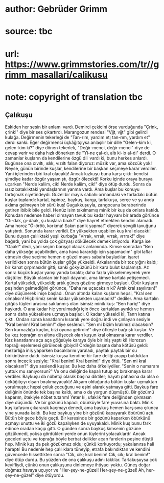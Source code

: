 # author: Gebrüder Grimm
# source: tbc
# url: https://www.grimmstories.com/tr//grimm_masallari/calikusu
# note: copyright of translation tbc

## Çalıkuşu 

Eskiden her sesin bir anlamı vardı. Demirci çekicini örse vurduğunda
"Çrink, çrink!" diye bir ses çıkartırdı. Marangozun rendesi "Vjjt,
vjjt" gibi gelirdi kulağa. Değirmenin tekerleği de "Tan-rım, yardım
et; tan-rım, yardım et" derdi sanki. Eğer değirmenci üçkâğıtçıysa
anlaşılır bir dille "Gelen-kim ki, gelen-kim ki?" diye dönen tekerlek,
"Değir-menci, değir-menci" diye de cevap verir ve daha hızlı dönerken
de "Yi-ne çal-dı, altı ki-lo al-dı" derdi.
O zamanlar kuşların da kendilerine özgü dili vardı ki, bunu herkes
anlardı. Bugünse ona cıvıltı, ıslık, vızıltı falan diyoruz: müzik var,
ama sözcük yok!
Neyse, günün birinde kuşlar, kendilerine bir başkan seçmeye karar
verdiler. Yani içlerinden biri kral olacaktı!
Ancak kızkuşu buna karşı çıktı: kendisi şimdiye kadar özgür yaşamıştı,
özgür ölecekti! Korku içinde oraya buraya uçarken "Nerde kaliim, cik!
Nerde kaliim, cik!" diye ötüp durdu. Sonra da ıssız bataklıktaki
yandaşlarının yanma vardı.
Ama kuşlar bu konuyu tartışmak niyetindeydi. Güzel bir mayıs sabahı
ormandaki ve tarladaki bütün kuşlar toplandı: kartal, ispinoz, baykuş,
karga, tarlakuşu, serçe ve şu anda aklıma gelmeyen bir sürü kuş!
Gugukkuşuyla, zangocunu beraberinde getiren ibibik bile geldi. Henüz
isim takılmamış minik bir kuş da onlara katıldı.
Konudan nedense haberi olmayan tavuk bu kadar hayvanı bir arada görünce
"Gı-dak, gı-daak, şu kuşlara baak!" diye hayret etmekten kendini
alamadı. Ama horoz "Ö-öröö, korkma! Sakın panik yapma!" diyerek
sevgili tavuğunu yatıştırdı.
Sonunda karar verildi. En yüksekten uçabilen kuş kral olacaktı!
Bunu duyan çalılıktaki yeşil kurbağa "Vrrak, vrrak, vrrak, vrrrak!"
diye bağırdı, yani bu yolda çok gözyaşı dökülecek demek istiyordu.
Karga ise "Gaak!" dedi, yani seçim barışçıl olacak anlamında.
Kimse sonradan "Ben daha yükseğe uçabilirdim, ama hava karardığı için
yapamadım" gibi laflar etmesin diye seçime hemen o güzel mayıs sabahı
başladılar.
işaret verildikten sonra bütün kuşlar göğe yükseldi. Arkalarında bir toz
yığını kaldı; bir kanat çırpmasıdır gitti; sanki gökyüzünü bir kara
bulut kaplamıştı.
Az sonra küçük kuşlar yarışı yarıda bıraktı; daha fazla yükselemeyerek
yere düştüler. Büyük olanları bir hayli dayandı, ama kimse kartala
yetişemedi.
Kartal yükseldi, yükseldi; artık güneş gözüne girmeye başladı. Öbür
kuşların peşinden gelmediğini görünce, "Daha ne uçacaksın ki? Artık
kral sayılırsın!" diye düşünerek inişe başladı.
Onun altında kalan kuşların hepsi, "Kral sen olmalısın! Hiçbirimiz
senin kadar yüksekten uçamadık!" dediler.
Ama kartalın göğüs tüyleri arasına saklanmış olan isimsiz minik kuş:
"Ben hariç!" diye haykırdı. O ana kadar hiç yorulmadığı için önce
kartaldan ayrıldı ve hemen sonra daha yükseklere uçmaya başladı. O kadar
yükseldi ki, Tanrı katına çıktı. Ondan sonra kanatlarını kısarak yere
doğru indi ve çınlayan sesiyle "Kral benim! Kral benim!" diye
seslendi.
"Sen mi bizim kralımız olacaksın? Sen kurnazlığa kaçtın, bizi oyuna
getirdin!" diye öfkeyle bağrıştı kuşlar. Ve bu kez toprağın en altına
düşecek olan kuşun kral olmasına karar verdiler.
Kaz kanatlarını aça aça göğsüyle karaya öyle bir iniş yaptı ki! Horozun
toprağı eşelemesi görülecek gibiydi! Ördeğin başına daha kötüsü geldi:
mezarlığa iniş yaparken bacaklarını yaraladı, paytak paytak bir su
birikintisine daldı.
isimsiz kuşsa kendine bir fare deliği arayıp bulduktan sonra incecik
sesiyle:
"Kral benim! Kral benim!" diye öttü.
"Sen mi kral olacaksın?" diye seslendi kuşlar. Bu kez daha
öfkeliydiler. "Senin o numaranı yuttuk mu sanıyorsun?"
Ve onu deliğinde kapalı tutup aç bırakmaya karar verdiler. Baykuşu da
nöbetçi olarak başına diktiler; hayatı pahasına da olsa o üçkâğıtçıyı
dışarı bırakmayacaktı!
Akşam olduğunda bütün kuşlar uçmaktan yorulmuştu; hepsi çoluk çocuğunu
ve eşini alarak yatmaya gitti.
Baykuş fare deliğinin önünde tek başına kaldı, ama o da yorgun
düşmüştü.
Bir gözümü kaparım, ötekiyle nöbet tutarım! Yeter ki, ufaklık fare
deliğinden çıkmasın diye düşündü. Ve bir gözünü kapadı, öbürküyle fare
yuvasına baktı.
Minik kuş kafasını çıkararak kaçmayı denedi, ama baykuş hemen karşısına
çıkınca yine yuvada kaldı. Bu kez baykuş yine bir gözünü kapayarak
öbürünü açtı. Bütün bir gece böyle geçti. Bir keresinde bir gözünü
kaparken öbürkünü açmayı unuttu ve iki gözü kapalıyken de uyuyakaldı.
Minik kuş bunu fark edince oradan kaçıp gitti.
O günden sonra baykuş kimsenin gözüne gözükmedi, yoksa gördükleri yerde
onun tüylerini yolacaklardı! Ancak geceleri uçtu ve toprağa böyle berbat
delikler açan farelerin peşine düştü hep.
Minik kuş da pek gözükmez oldu; çünkü korkuyordu; yakalanırsa hali
haraptı!
Bu nedenle hep çalılıklara tüneyip, etrafa bakındıktan ve kendini
güvencede hissettikten sonra "Cik, cik; kral benim! Cik, cik; kral
benim!" diye ötüp durdu. Bu yüzden de ona çalıkuşu adını taktılar.
Tarlakuşuysa çok keyifliydi, çünkü onun çalıkuşunu dinlemeye ihtiyacı
yoktu. Güneş doğar doğmaz havaya uçuyor ve "Her-şey-ne-güzel!
Her-şey-ne-güzel! Ah, her-şey-ne-güzel" diye ötüyordu.
